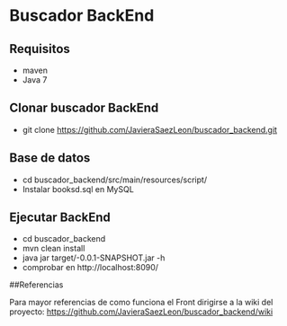# Buscador BackEnd

## Requisitos
- maven
- Java 7

## Clonar buscador BackEnd
- git clone https://github.com/JavieraSaezLeon/buscador_backend.git

## Base de datos
- cd buscador_backend/src/main/resources/script/
- Instalar booksd.sql en MySQL

## Ejecutar BackEnd
- cd buscador_backend
- mvn clean install
- java jar target/-0.0.1-SNAPSHOT.jar -h
- comprobar en http://localhost:8090/

##Referencias

Para mayor referencias de como funciona el Front dirigirse a la wiki del proyecto: https://github.com/JavieraSaezLeon/buscador_backend/wiki
